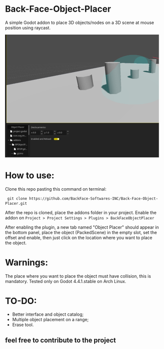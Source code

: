 # Back-Face-Object-Placer
A simple Godot addon to place 3D objects/nodes on a 3D scene at mouse position using raycast.

<img src="ScreenShot.png">

# How to use:
Clone this repo pasting this command on terminal:

```
 git clone https://github.com/BackFace-Softwares-INC/Back-Face-Object-Placer.git
```
After the repo is cloned, place the addons folder in your project.
Enable the addon on ```Project > Project Settings > Plugins > BackFaceObjectPlacer```

After enabling the plugin, a new tab named "Object Placer" should appear in the bottom panel, place the object (PackedScene) in the empty slot, set the offset and enable, then just click on the location where you want to place the object.

# Warnings:

The place where you want to place the object must have collision, this is mandatory.
Tested only on Godot 4.4.1.stable on Arch Linux.


# TO-DO:
* Better interface and object catalog;
* Multiple object placement on a range;
* Erase tool.

## feel free to contribute to the project
